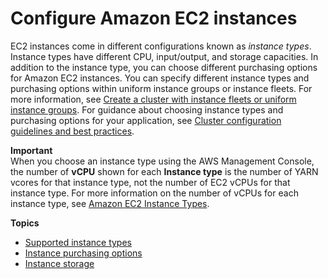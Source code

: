 # Configure Amazon EC2 instances<a name="emr-plan-ec2-instances"></a>

EC2 instances come in different configurations known as *instance types*\. Instance types have different CPU, input/output, and storage capacities\. In addition to the instance type, you can choose different purchasing options for Amazon EC2 instances\. You can specify different instance types and purchasing options within uniform instance groups or instance fleets\. For more information, see [Create a cluster with instance fleets or uniform instance groups](emr-instance-group-configuration.md)\. For guidance about choosing instance types and purchasing options for your application, see [Cluster configuration guidelines and best practices](emr-plan-instances-guidelines.md)\.

**Important**  
When you choose an instance type using the AWS Management Console, the number of **vCPU** shown for each **Instance type** is the number of YARN vcores for that instance type, not the number of EC2 vCPUs for that instance type\. For more information on the number of vCPUs for each instance type, see [Amazon EC2 Instance Types](https://aws.amazon.com/ec2/instance-types/)\.

**Topics**
+ [Supported instance types](emr-supported-instance-types.md)
+ [Instance purchasing options](emr-instance-purchasing-options.md)
+ [Instance storage](emr-plan-storage.md)